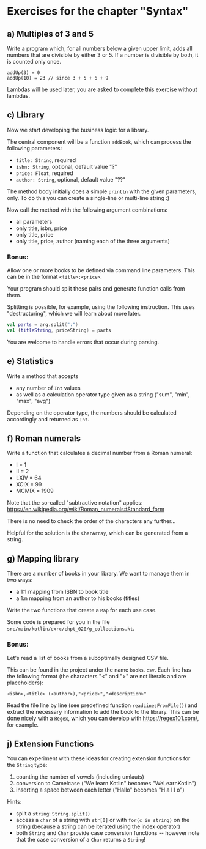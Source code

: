 # Exercises for the chapter "Syntax"

## a) Multiples of 3 and 5

Write a program which, for all numbers below a given upper limit, adds all numbers that are divisible
by either 3 or 5. If a number is divisible by both, it is counted only once.

````text
addUp(3) = 0
addUp(10) = 23 // since 3 + 5 + 6 + 9
````

Lambdas will be used later, you are asked to complete this exercise without lambdas.

## c) Library

Now we start developing the business logic for a library.

The central component will be a function `addBook`, which can process the following parameters:

* `title: String`, required
* `isbn: String`, optional, default value "?"
* `price: Float`, required
* `author: String`, optional, default value "??"

The method body initially does a simple `println` with the given parameters, only. To do this you can create a
single-line or multi-line string :)

Now call the method with the following argument combinations:

* all parameters
* only title, isbn, price
* only title, price
* only title, price, author (naming each of the three arguments)

### Bonus:

Allow one or more books to be defined via command line parameters. This
can be in the format `<title>:<price>`.

Your program should split these pairs and generate function calls from them.

Splitting is possible, for example, using the following instruction. This uses "destructuring", which we will learn
about more later.

````kotlin
val parts = arg.split(":")
val (titleString, priceString) = parts
````

You are welcome to handle errors that occur during parsing.

## e) Statistics

Write a method that accepts

* any number of `Int` values
* as well as a calculation operator type given as a string ("sum", "min", "max", "avg")

Depending on the operator type, the numbers should be calculated accordingly and returned as `Int`.

## f) Roman numerals

Write a function that calculates a decimal number from a Roman numeral:

* I = 1
* II = 2
* LXIV = 64
* XCIX = 99
* MCMIX = 1909

Note that the so-called "subtractive notation" applies: https://en.wikipedia.org/wiki/Roman_numerals#Standard_form

There is no need to check the order of the characters any further...

Helpful for the solution is the `CharArray`, which can be generated from a string.

## g) Mapping library

There are a number of books in your library. We want to manage them in two ways:

* a 1:1 mapping from ISBN to book title
* a 1:n mapping from an author to his books (titles)

Write the two functions that create a `Map` for each use case.

Some code is prepared for you in the file `src/main/kotlin/exrc/chpt_020/g_collections.kt`.

### Bonus:

Let's read a list of books from a suboptimally designed CSV file.

This can be found in the project under the name `books.csv`. Each line has the following format (the
characters "<" and ">" are not literals and are placeholders):

````text
<isbn>,<title> (<author>),"<price>","<description>"
````

Read the file line by line (see predefined function `readLinesFromFile()`) and extract the necessary
information to add the book to the library. This can be done nicely with a `Regex`, which you can develop
with https://regex101.com/, for example.

## j) Extension Functions

You can experiment with these ideas for creating extension functions for the `String` type:

1. counting the number of vowels (including umlauts)
2. conversion to Camelcase ("We learn Kotlin" becomes "WeLearnKotlin")
3. inserting a space between each letter ("Hallo" becomes "H a l l o")

Hints:

* split a `string`: `String.split()`
* access a `char` of a string with `str[0]` or with `for(c in string)` on the string
  (because a string can be iterated using the index operator)
* both `String` and `Char` provide case conversion functions -- however note that the case conversion of a `Char`
  returns a `String`!


